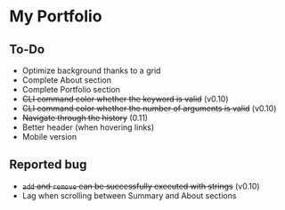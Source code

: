 # My Portfolio

## To-Do

- Optimize background thanks to a grid
- Complete About section
- Complete Portfolio section
- ~~CLI command color whether the keyword is valid~~ (v0.10)
- ~~CLI command color whether the number of arguments is valid~~ (v0.10)
- ~~Navigate through the history~~ (0.11)
- Better header (when hovering links)
- Mobile version

## Reported bug

- ~~``add`` and ``remove`` can be successfully executed with strings~~ (v0.10)
- Lag when scrolling between Summary and About sections
